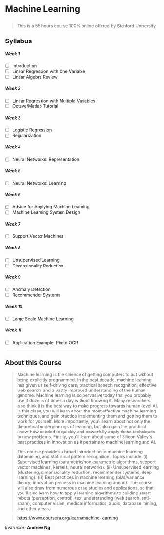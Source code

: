 # Machine Learning
## 
> This is a 55 hours course 100% online offered by Stanford University

## Syllabus

##### Week 1
- [ ] Introduction
- [ ] Linear Regression with One Variable
- [ ] Linear Algebra Review
##### Week 2
- [ ] Linear Regression with Multiple Variables
- [ ] Octave/Matlab Tutorial
##### Week 3
- [ ] Logistic Regression
- [ ] Regularization
##### Week 4
- [ ] Neural Networks: Representation
##### Week 5
- [ ] Neural Networks: Learning
##### Week 6
- [ ] Advice for Applying Machine Learning
- [ ] Machine Learning System Design
##### Week 7
- [ ] Support Vector Machines
##### Week 8
- [ ] Unsupervised Learning
- [ ] Dimensionality Reduction
##### Week 9
- [ ] Anomaly Detection
- [ ] Recommender Systems
##### Week 10
- [ ] Large Scale Machine Learning
##### Week 11
- [ ] Application Example: Photo OCR

----

## About this Course
> Machine learning is the science of getting computers to act without being explicitly programmed. In the past decade, machine learning has given us self-driving cars, practical speech recognition, effective web search, and a vastly improved understanding of the human genome. Machine learning is so pervasive today that you probably use it dozens of times a day without knowing it. Many researchers also think it is the best way to make progress towards human-level AI. In this class, you will learn about the most effective machine learning techniques, and gain practice implementing them and getting them to work for yourself. More importantly, you'll learn about not only the theoretical underpinnings of learning, but also gain the practical know-how needed to quickly and powerfully apply these techniques to new problems. Finally, you'll learn about some of Silicon Valley's best practices in innovation as it pertains to machine learning and AI.

> This course provides a broad introduction to machine learning, datamining, and statistical pattern recognition. Topics include: (i) Supervised learning (parametric/non-parametric algorithms, support vector machines, kernels, neural networks). (ii) Unsupervised learning (clustering, dimensionality reduction, recommender systems, deep learning). (iii) Best practices in machine learning (bias/variance theory; innovation process in machine learning and AI). The course will also draw from numerous case studies and applications, so that you'll also learn how to apply learning algorithms to building smart robots (perception, control), text understanding (web search, anti-spam), computer vision, medical informatics, audio, database mining, and other areas.

> https://www.coursera.org/learn/machine-learning

*Instructor:* **Andrew Ng**
